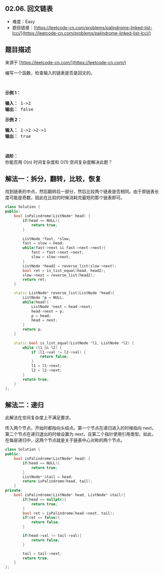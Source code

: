 ##  02.06. 回文链表

- 难度：Easy
- 题目链接：[https://leetcode-cn.com/problems/palindrome-linked-list-lcci/](https://leetcode-cn.com/problems/palindrome-linked-list-lcci/)


## 题目描述

来源于 [https://leetcode-cn.com/](https://leetcode-cn.com/)

<p>编写一个函数，检查输入的链表是否是回文的。</p>

<p>&nbsp;</p>

<p><strong>示例 1：</strong></p>

<pre><strong>输入： </strong>1-&gt;2
<strong>输出：</strong> false 
</pre>

<p><strong>示例 2：</strong></p>

<pre><strong>输入： </strong>1-&gt;2-&gt;2-&gt;1
<strong>输出：</strong> true 
</pre>

<p>&nbsp;</p>

<p><strong>进阶：</strong><br>
你能否用 O(n) 时间复杂度和 O(1) 空间复杂度解决此题？</p>


## 解法一：拆分，翻转，比较，恢复

找到链表的中点，然后翻转后一部分，然后比较两个链表是否相同。由于原链表长度可能是奇数，因此在比较的时候消耗完最短的那个链表即可。

```c++
class Solution {
public:
    bool isPalindrome(ListNode* head) {
        if(head == NULL){
            return true;
        }
        
        ListNode *fast, *slow;
        fast = slow = head;
        while(fast->next && fast->next->next){
            fast = fast->next->next;
            slow = slow->next;
        }
        ListNode *head2 = reverse_list(slow->next);
        bool ret = is_list_equal(head, head2);
        slow->next = reverse_list(head2);
        return ret;
    }

    static ListNode* reverse_list(ListNode *head){
        ListNode *p = NULL;
        while(head){
            ListNode *next = head->next;
            head->next = p;
            p = head;
            head = next;
        }
        return p;
    }
    
    static bool is_list_equal(ListNode *l1, ListNode *l2) {
        while (l1 && l2) {
            if (l1->val != l2->val) {
                return false;
            }
            l1 = l1->next;
            l2 = l2->next;
        }
        return true;
    }
};
```

## 解法二：递归

此解法在空间复杂度上不满足要求。

传入两个节点，开始时都指向头结点。第一个节点在递归进入的时候指向 next，第二个节点在递归退出的时候设置为 next，且第二个指针使用引用类型。如此，在每层递归中，这两个节点就是关于链表中心对称的两个节点。

```c++
class Solution {
public:
    bool isPalindrome(ListNode* head) {
        if(head == NULL){
            return true;
        }
        ListNode* &tail = head;
        return isPalindrome(head, tail);
    }
private:
    bool isPalindrome(ListNode* head, ListNode* &tail){
        if(head == nullptr){
            return true;
        }
        bool ret = isPalindrome(head->next, tail);
        if(ret == false){
            return false;
        }

        if(head->val != tail->val){
            return false;
        }

        tail = tail->next;
        return true;
    }
};
```